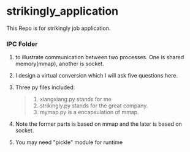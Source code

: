 # strikingly_application

This Repo is for strikingly job application.

### IPC Folder
1. to illustrate communication between two processes. One is shared memory(mmap), another is socket.
2. I design a virtual conversion which I will ask five questions here.
3. Three py files included:
   >1. xiangxiang.py stands for me 
   >2. strikingly.py stands for the great company. 
   >3. mymap.py is a encapsulation of mmap.

4. Note the former parts is based on mmap and the later is based on socket. 
5. You may need "pickle" module for runtime
